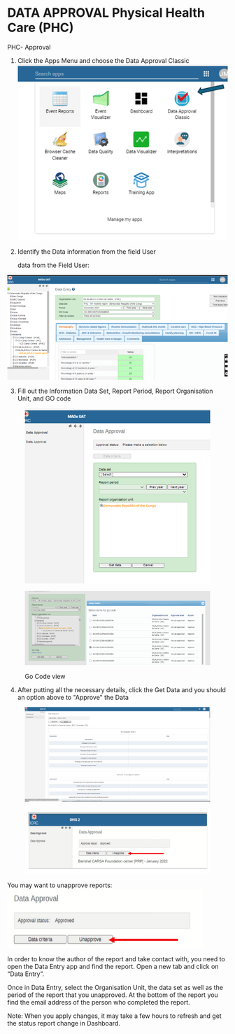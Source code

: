 # DATA APPROVAL  Physical Health Care (PHC)

PHC- Approval

1. Click the Apps Menu and choose the Data Approval Classic![](<../../.gitbook/assets/image (42) (1).png>)
2.  Identify the Data information from the field User

    data from the Field User:

![](<../../.gitbook/assets/image (43) (1).png>)

3. Fill out the Information Data Set, Report Period, Report Organisation Unit, and GO code

<figure><img src="../../.gitbook/assets/image (44) (1).png" alt=""><figcaption></figcaption></figure>

<figure><img src="../../.gitbook/assets/image (45) (1).png" alt=""><figcaption><p>Go Code view</p></figcaption></figure>

4. After putting all the necessary details, click the Get Data and you should an option above to "Approve" the Data

<figure><img src="../../.gitbook/assets/image (46) (1).png" alt=""><figcaption></figcaption></figure>

<figure><img src="../../.gitbook/assets/image (47) (1).png" alt=""><figcaption></figcaption></figure>

You may want to unapprove reports:\
![](<../../.gitbook/assets/image (48) (1).png>)



In order to know the author of the report and take contact with, you need to open the Data Entry app and find the report. Open a new tab and click on “Data Entry”.

Once in Data Entry, select the Organisation Unit, the data set as well as the period of the report that you unapproved. At the bottom of the report you find the email address of the person who completed the report.

Note: When you apply changes, it may take a few hours to refresh and get the status report change in Dashboard.
